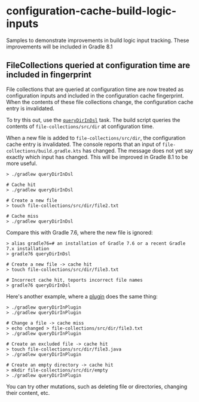 # configuration-cache-build-logic-inputs

Samples to demonstrate improvements in build logic input tracking. These improvements will be included in Gradle 8.1

## FileCollections queried at configuration time are included in fingerprint

File collections that are queried at configuration time are now treated as configuration inputs and included in
the configuration cache fingerprint. When the contents of these file collections change, the configuration cache
entry is invalidated.

To try this out, use the [`queryDirInDsl`](file-collections/build.gradle.kts) task. The build script queries the contents
of `file-collections/src/dir` at configuration time.

When a new file is added to `file-collections/src/dir`, the configuration cache entry is invalidated.
The console reports that an input of `file-collections/build.gradle.kts` has changed. The message does not yet say exactly
which input has changed. This will be improved in Gradle 8.1 to be more useful.

```shell
> ./gradlew queryDirInDsl

# Cache hit
> ./gradlew queryDirInDsl

# Create a new file
> touch file-collections/src/dir/file2.txt

# Cache miss
> ./gradlew queryDirInDsl
```

Compare this with Gradle 7.6, where the new file is ignored:

```shell
> alias gradle76=# an installation of Gradle 7.6 or a recent Gradle 7.x installation
> gradle76 queryDirInDsl

# Create a new file -> cache hit
> touch file-collections/src/dir/file3.txt

# Incorrect cache hit, teports incorrect file names
> gradle76 queryDirInDsl
```

Here's another example, where a [plugin](java-plugins/src/main/java/test/plugins/FileCollectionPlugin.java) does the same thing:

```shell
> ./gradlew queryDirInPlugin
> ./gradlew queryDirInPlugin

# Change a file -> cache miss
> echo changed > file-collections/src/dir/file3.txt
> ./gradlew queryDirInPlugin

# Create an excluded file -> cache hit
> touch file-collections/src/dir/file3.java
> ./gradlew queryDirInPlugin

# Create an empty directory -> cache hit
> mkdir file-collections/src/dir/empty
> ./gradlew queryDirInPlugin
```

You can try other mutations, such as deleting file or directories, changing their content, etc.
